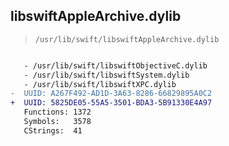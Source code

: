## libswiftAppleArchive.dylib

> `/usr/lib/swift/libswiftAppleArchive.dylib`

```diff

   - /usr/lib/swift/libswiftObjectiveC.dylib
   - /usr/lib/swift/libswiftSystem.dylib
   - /usr/lib/swift/libswiftXPC.dylib
-  UUID: A267F492-AD1D-3A63-8286-66829895A0C2
+  UUID: 5825DE05-55A5-3501-BDA3-5B91330E4A97
   Functions: 1372
   Symbols:   3578
   CStrings:  41

```
